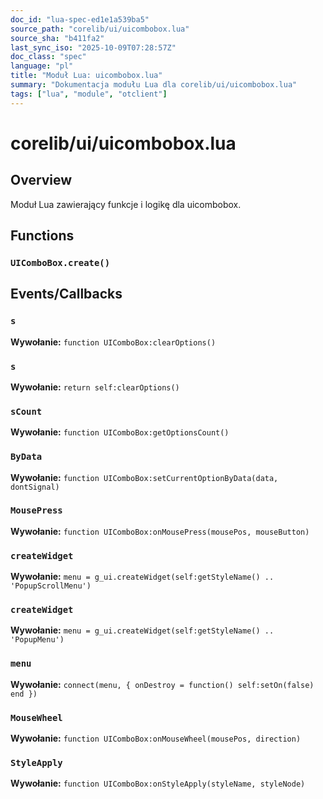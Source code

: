 ```yaml
---
doc_id: "lua-spec-ed1e1a539ba5"
source_path: "corelib/ui/uicombobox.lua"
source_sha: "b411fa2"
last_sync_iso: "2025-10-09T07:28:57Z"
doc_class: "spec"
language: "pl"
title: "Moduł Lua: uicombobox.lua"
summary: "Dokumentacja modułu Lua dla corelib/ui/uicombobox.lua"
tags: ["lua", "module", "otclient"]
---
```


# corelib/ui/uicombobox.lua

## Overview

Moduł Lua zawierający funkcje i logikę dla uicombobox.

## Functions

### `UIComboBox.create()`

## Events/Callbacks

### `s`

**Wywołanie:** `function UIComboBox:clearOptions()`

### `s`

**Wywołanie:** `return self:clearOptions()`

### `sCount`

**Wywołanie:** `function UIComboBox:getOptionsCount()`

### `ByData`

**Wywołanie:** `function UIComboBox:setCurrentOptionByData(data, dontSignal)`

### `MousePress`

**Wywołanie:** `function UIComboBox:onMousePress(mousePos, mouseButton)`

### `createWidget`

**Wywołanie:** `menu = g_ui.createWidget(self:getStyleName() .. 'PopupScrollMenu')`

### `createWidget`

**Wywołanie:** `menu = g_ui.createWidget(self:getStyleName() .. 'PopupMenu')`

### `menu`

**Wywołanie:** `connect(menu, { onDestroy = function() self:setOn(false) end })`

### `MouseWheel`

**Wywołanie:** `function UIComboBox:onMouseWheel(mousePos, direction)`

### `StyleApply`

**Wywołanie:** `function UIComboBox:onStyleApply(styleName, styleNode)`
